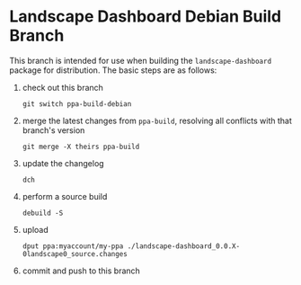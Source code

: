 # Landscape Dashboard Debian Build Branch

This branch is intended for use when building the `landscape-dashboard` package for distribution. The basic steps are as follows:

  1. check out this branch

         git switch ppa-build-debian
     
  2. merge the latest changes from `ppa-build`, resolving all conflicts with that branch's version

         git merge -X theirs ppa-build

  3. update the changelog

         dch

  4. perform a source build

         debuild -S

  5. upload

         dput ppa:myaccount/my-ppa ./landscape-dashboard_0.0.X-0landscape0_source.changes

  6. commit and push to this branch
